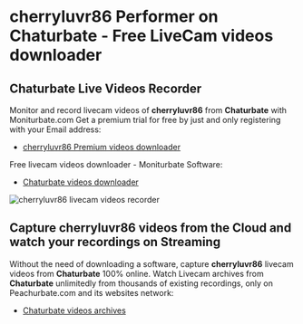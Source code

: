 # cherryluvr86 Performer on Chaturbate - Free LiveCam videos downloader

## Chaturbate Live Videos Recorder

Monitor and record livecam videos of **cherryluvr86** from **Chaturbate** with Moniturbate.com
Get a premium trial for free by just and only registering with your Email address:
* [cherryluvr86 Premium videos downloader](https://moniturbate.com/request-demo-licence-key.html)

Free livecam videos downloader - Moniturbate Software:
* [Chaturbate videos downloader](https://moniturbate.com/moniturbate-download-software.html)

![cherryluvr86 livecam videos recorder](https://peachurnet.com/templates/moniturbate-software.png)


## Capture cherryluvr86 videos from the Cloud and watch your recordings on Streaming

Without the need of downloading a software, capture **cherryluvr86** livecam videos from **Chaturbate** 100% online.
Watch Livecam archives from **Chaturbate** unlimitedly from thousands of existing recordings, only on Peachurbate.com and its websites network:
* [Chaturbate videos archives](https://peachurnet.com/)